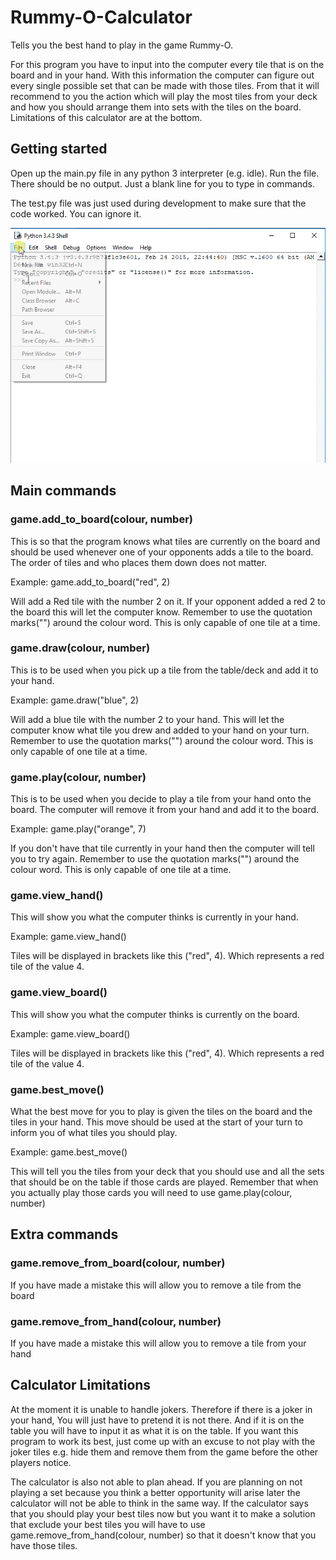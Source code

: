 # Rummy-O-Calculator
Tells you the best hand to play in the game Rummy-O.

For this program you have to input into the computer every tile that is on the board and in your hand. With this information the computer can figure out every single possible set that can be made with those tiles. From that it will recommend to you the action which will play the most tiles from your deck and how you should arrange them into sets with the tiles on the board. Limitations of this calculator are at the bottom. 

## Getting started
Open up the main.py file in any python 3 interpreter (e.g. idle). Run the file. 
There should be no output. Just a blank line for you to type in commands. 

The test.py file was just used during development to make sure that the code worked. You can ignore it. 

![](example.gif)
## Main commands
### game.add_to_board(colour, number)
This is so that the program knows what tiles are currently on the board and should be used whenever one of your opponents adds a tile to the board. The order of tiles and who places them down does not matter. 

Example:
game.add_to_board("red", 2)

Will add a Red tile with the number 2 on it. If your opponent added a red 2 to the board this will let the computer know. Remember to use the quotation marks("") around the colour word. This is only capable of one tile at a time.

### game.draw(colour, number)
This is to be used when you pick up a tile from the table/deck and add it to your hand. 

Example:
game.draw("blue", 2)

Will add a blue tile with the number 2 to your hand. This will let the computer know what tile you drew and added to your hand on your turn. Remember to use the quotation marks("") around the colour word. This is only capable of one tile at a time. 

### game.play(colour, number)
This is to be used when you decide to play a tile from your hand onto the board. The computer will remove it from your hand and add it to the board. 

Example:
game.play("orange", 7)

If you don't have that tile currently in your hand then the computer will tell you to try again.  Remember to use the quotation marks("") around the colour word. This is only capable of one tile at a time.  

### game.view_hand()
This will show you what the computer thinks is currently in your hand.

Example:
game.view_hand()

Tiles will be displayed in brackets like this ("red", 4). Which represents a red tile of the value 4. 

### game.view_board()
This will show you what the computer thinks is currently on the board.

Example:
game.view_board()

Tiles will be displayed in brackets like this ("red", 4). Which represents a red tile of the value 4. 

### game.best_move()
What the best move for you to play is given the tiles on the board and the tiles in your hand. This move should be used at the start of your turn to inform you of what tiles you should play.

Example: 
game.best_move()

This will tell you the tiles from your deck that you should use and all the sets that should be on the table if those cards are played. Remember that when you actually play those cards you will need to use game.play(colour, number) 

## Extra commands
### game.remove_from_board(colour, number)
If you have made a mistake this will allow you to remove a tile from the board

### game.remove_from_hand(colour, number)
If you have made a mistake this will allow you to remove a tile from your hand


## Calculator Limitations 
At the moment it is unable to handle jokers. Therefore if there is a joker in your hand, You will just have to pretend it is not there. And if it is on the table you will have to input it as what it is on the table. If you want this program to work its best, just come up with an excuse to not play with the joker tiles e.g. hide them and remove them from the game before the other players notice. 

The calculator is also not able to plan ahead. If you are planning on not playing a set because you think a better opportunity will arise later the calculator will not be able to think in the same way. If the calculator says that you should play your best tiles now but you want it to make a solution that exclude your best tiles you will have to use game.remove_from_hand(colour, number) so that it doesn't know that you have those tiles. 
